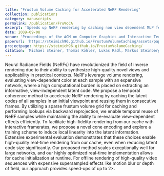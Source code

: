 ```yaml
---
title: "Frustum Volume Caching for Accelerated NeRF Rendering"
collection: publications
category: manuscripts
permalink: /publication/FruVoCA
excerpt: 'Speeds up NeRF rendering by caching non view dependent MLP features in a froxel grid.'
date: 2009-09-08    
venue: 'Proceedings of the ACM on Computer Graphics and Interactive Techniques'
paperurl: 'https://steimich96.github.io/FrustumVolumeCaching/assets/paper/FrustumVolumeCaching.pdf'
projectpage: https://steimich96.github.io/FrustumVolumeCaching/
citation: 'Michael Steiner, Thomas Köhler, Lukas Radl, Markus Steinberger (2024). &quot;Frustum Volume Caching for Accelerated NeRF Rendering.&quot; <i>PACMGIT</i>. 7(3).'
---
```

Neural Radiance Fields (NeRFs) have revolutionized the field of inverse rendering due to their ability to synthesize high-quality novel views and applicability in practical contexts. NeRFs leverage volume rendering, evaluating view-dependent color at each sample with an expensive network, where a high computational burden is placed on extracting an informative, view-independent latent code. We propose a temporal coherence method to accelerate NeRF rendering by caching the latent codes of all samples in an initial viewpoint and reusing them in consecutive frames. By utilizing a sparse frustum volume grid for caching and performing lookups via backward reprojection, we enable temporal reuse of NeRF samples while maintaining the ability to re-evaluate view-dependent effects efficiently. To facilitate high-fidelity rendering from our cache with interactive framerates, we propose a novel cone encoding and explore a training scheme to induce local linearity into the latent information. Extensive experimental evaluation demonstrates that these choices enable high-quality real-time rendering from our cache, even when reducing latent code size significantly. Our proposed method scales exceptionally well for large networks, and our highly optimized real-time implementation allows for cache initialization at runtime. For offline rendering of high-quality video sequences with expensive supersampled effects like motion blur or depth of field, our approach provides speed-ups of up to 2×.